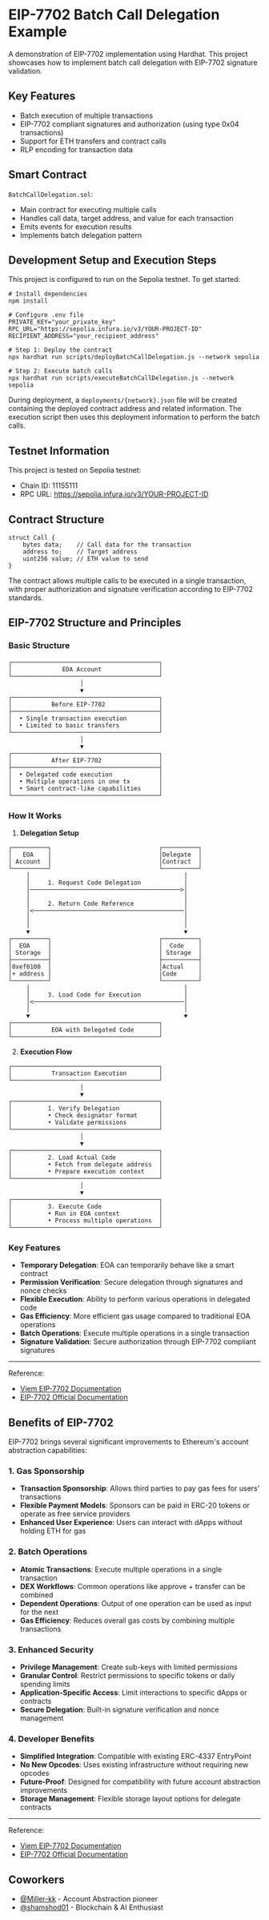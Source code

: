 # EIP-7702 Batch Call Delegation Example

A demonstration of EIP-7702 implementation using Hardhat. This project showcases how to implement batch call delegation with EIP-7702 signature validation.

## Key Features

- Batch execution of multiple transactions
- EIP-7702 compliant signatures and authorization (using type 0x04 transactions)
- Support for ETH transfers and contract calls
- RLP encoding for transaction data

## Smart Contract

`BatchCallDelegation.sol`: 
- Main contract for executing multiple calls
- Handles call data, target address, and value for each transaction
- Emits events for execution results
- Implements batch delegation pattern

## Development Setup and Execution Steps

This project is configured to run on the Sepolia testnet. To get started:

```shell
# Install dependencies
npm install

# Configure .env file
PRIVATE_KEY="your_private_key"
RPC_URL="https://sepolia.infura.io/v3/YOUR-PROJECT-ID"
RECIPIENT_ADDRESS="your_recipient_address"

# Step 1: Deploy the contract
npx hardhat run scripts/deployBatchCallDelegation.js --network sepolia

# Step 2: Execute batch calls
npx hardhat run scripts/executeBatchCallDelegation.js --network sepolia
```

During deployment, a `deployments/{network}.json` file will be created containing the deployed contract address and related information. The execution script then uses this deployment information to perform the batch calls.

## Testnet Information

This project is tested on Sepolia testnet:
- Chain ID: 11155111
- RPC URL: https://sepolia.infura.io/v3/YOUR-PROJECT-ID

## Contract Structure

```solidity
struct Call {
    bytes data;    // Call data for the transaction
    address to;    // Target address
    uint256 value; // ETH value to send
}
```

The contract allows multiple calls to be executed in a single transaction, with proper authorization and signature verification according to EIP-7702 standards.

## EIP-7702 Structure and Principles

### Basic Structure
```
┌─────────────────────────────────────────┐
│              EOA Account                │
└─────────────────────────────────────────┘
                    │
                    ▼
┌─────────────────────────────────────────┐
│           Before EIP-7702               │
├─────────────────────────────────────────┤
│  • Single transaction execution         │
│  • Limited to basic transfers           │
└─────────────────────────────────────────┘
                    │
                    ▼
┌─────────────────────────────────────────┐
│           After EIP-7702                │
├─────────────────────────────────────────┤
│  • Delegated code execution             │
│  • Multiple operations in one tx        │
│  • Smart contract-like capabilities     │
└─────────────────────────────────────────┘
```

### How It Works

1. **Delegation Setup**
```
┌──────────┐                              ┌──────────┐
│   EOA    │                              │Delegate  │
│ Account  │                              │Contract  │
└──────────┘                              └──────────┘
     │                                           │
     │     1. Request Code Delegation            │
     │──────────────────────────────────────────>│
     │                                           │
     │     2. Return Code Reference              │
     │<──────────────────────────────────────────│
     │                                           │
     │                                           │
     ▼                                           ▼
┌──────────┐                              ┌──────────┐
│  EOA     │                              │  Code    │
│ Storage  │                              │ Storage  │
├──────────┤                              ├──────────┤
│0xef0100  │                              │Actual    │
│+ address │                              │Code      │
└──────────┘                              └──────────┘
     │                                           │
     │     3. Load Code for Execution            │
     │<──────────────────────────────────────────│
     │                                           │
     ▼                                           ▼
┌─────────────────────────────────────────┐
│           EOA with Delegated Code       │
└─────────────────────────────────────────┘
```

2. **Execution Flow**
```
┌─────────────────────────────────────────┐
│           Transaction Execution         │
└─────────────────────────────────────────┘
                    │
                    ▼
┌─────────────────────────────────────────┐
│          1. Verify Delegation           │
│          • Check designator format      │
│          • Validate permissions         │
└─────────────────────────────────────────┘
                    │
                    ▼
┌─────────────────────────────────────────┐
│          2. Load Actual Code            │
│          • Fetch from delegate address  │
│          • Prepare execution context    │
└─────────────────────────────────────────┘
                    │
                    ▼
┌─────────────────────────────────────────┐
│          3. Execute Code                │
│          • Run in EOA context           │
│          • Process multiple operations  │
└─────────────────────────────────────────┘
```

### Key Features

- **Temporary Delegation**: EOA can temporarily behave like a smart contract
- **Permission Verification**: Secure delegation through signatures and nonce checks
- **Flexible Execution**: Ability to perform various operations in delegated code
- **Gas Efficiency**: More efficient gas usage compared to traditional EOA operations
- **Batch Operations**: Execute multiple operations in a single transaction
- **Signature Validation**: Secure authorization through EIP-7702 compliant signatures

---
Reference: 
- [Viem EIP-7702 Documentation](https://viem.sh/experimental/eip7702)
- [EIP-7702 Official Documentation](https://eips.ethereum.org/EIPS/eip-7702)

## Benefits of EIP-7702

EIP-7702 brings several significant improvements to Ethereum's account abstraction capabilities:

### 1. Gas Sponsorship
- **Transaction Sponsorship**: Allows third parties to pay gas fees for users' transactions
- **Flexible Payment Models**: Sponsors can be paid in ERC-20 tokens or operate as free service providers
- **Enhanced User Experience**: Users can interact with dApps without holding ETH for gas

### 2. Batch Operations
- **Atomic Transactions**: Execute multiple operations in a single transaction
- **DEX Workflows**: Common operations like approve + transfer can be combined
- **Dependent Operations**: Output of one operation can be used as input for the next
- **Gas Efficiency**: Reduces overall gas costs by combining multiple transactions

### 3. Enhanced Security
- **Privilege Management**: Create sub-keys with limited permissions
- **Granular Control**: Restrict permissions to specific tokens or daily spending limits
- **Application-Specific Access**: Limit interactions to specific dApps or contracts
- **Secure Delegation**: Built-in signature verification and nonce management

### 4. Developer Benefits
- **Simplified Integration**: Compatible with existing ERC-4337 EntryPoint
- **No New Opcodes**: Uses existing infrastructure without requiring new opcodes
- **Future-Proof**: Designed for compatibility with future account abstraction improvements
- **Storage Management**: Flexible storage layout options for delegate contracts

---
Reference: 
- [Viem EIP-7702 Documentation](https://viem.sh/experimental/eip7702)
- [EIP-7702 Official Documentation](https://eips.ethereum.org/EIPS/eip-7702)

## Coworkers

- [@Miller-kk](https://github.com/Miller-kk) - Account Abstraction pioneer
- [@shamshod01](https://github.com/shamshod01) - Blockchain & AI Enthusiast